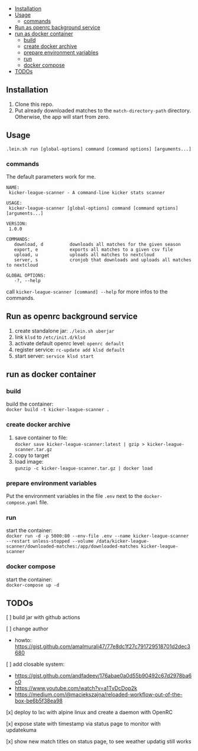 <!-- TOC -->
  * [Installation](#installation)
  * [Usage](#usage)
    * [commands](#commands)
  * [Run as openrc background service](#run-as-openrc-background-service)
  * [run as docker container](#run-as-docker-container)
    * [build](#build)
    * [create docker archive](#create-docker-archive)
    * [prepare environment variables](#prepare-environment-variables)
    * [run](#run)
    * [docker compose](#docker-compose)
  * [TODOs](#todos)
<!-- TOC -->

## Installation
1. Clone this repo.
2. Put already downloaded matches to the `match-directory-path` directory. Otherwise, the app will start from zero.

## Usage
```shell
.lein.sh run [global-options] command [command options] [arguments...]
```
### commands
The default parameters work for me. 
```shell
NAME:
 kicker-league-scanner - A command-line kicker stats scanner

USAGE:
 kicker-league-scanner [global-options] command [command options] [arguments...]

VERSION:
 1.0.0

COMMANDS:
   download, d          downloads all matches for the given season
   export, e            exports all matches to a given csv file
   upload, u            uploads all matches to nextcloud
   server, s            cronjob that downloads and uploads all matches to nextcloud

GLOBAL OPTIONS:
   -?, --help
```

call `kicker-league-scanner [command] --help` for more infos to the commands.

## Run as openrc background service
1. create standalone jar: `./lein.sh uberjar`
1. link `klsd` to `/etc/init.d/klsd`
1. activate default openrc level: `openrc default`
1. register service: `rc-update add klsd default`
1. start server: `service klsd start`

## run as docker container
### build
build the container:  
`docker build -t kicker-league-scanner .`
### create docker archive
1. save container to file:  
`docker save kicker-league-scanner:latest | gzip > kicker-league-scanner.tar.gz`
1. copy to target
1. load image:  
`gunzip -c kicker-league-scanner.tar.gz | docker load`
### prepare environment variables
Put the environment variables in the file `.env` next to the `docker-compose.yaml` file.
### run
start the container:  
`docker run -d -p 5000:80 --env-file .env --name kicker-league-scanner --restart unless-stopped --volume /data/kicker-league-scanner/downloaded-matches:/app/downloaded-matches kicker-league-scanner`
### docker compose
start the container:  
`docker-compose up -d`


## TODOs

[ ] build jar with github actions

[ ] change author
- howto: https://gist.github.com/amalmurali47/77e8dc1f27c791729518701d2dec3680

[ ] add closable system:
- https://gist.github.com/andfadeev/176abae0a0d55b90492c67d2978ba6c0
- https://www.youtube.com/watch?v=a1TvDcDop2k
- https://medium.com/@maciekszajna/reloaded-workflow-out-of-the-box-be6b5f38ea98

[x] deploy to lxc with alpine linux and create a daemon with OpenRC

[x] expose state with timestamp via status page to monitor with updatekuma

[x] show new match titles on status page, to see weather updatig still works

